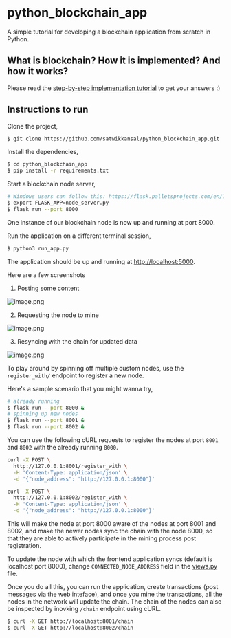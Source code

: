 # python_blockchain_app

A simple tutorial for developing a blockchain application from scratch in Python.

## What is blockchain? How it is implemented? And how it works?

Please read the [step-by-step implementation tutorial](https://www.ibm.com/developerworks/cloud/library/cl-develop-blockchain-app-in-python/index.html) to get your answers :)

## Instructions to run

Clone the project,

```sh
$ git clone https://github.com/satwikkansal/python_blockchain_app.git
```

Install the dependencies,

```sh
$ cd python_blockchain_app
$ pip install -r requirements.txt
```

Start a blockchain node server,

```sh
# Windows users can follow this: https://flask.palletsprojects.com/en/1.1.x/cli/#application-discovery
$ export FLASK_APP=node_server.py
$ flask run --port 8000
```

One instance of our blockchain node is now up and running at port 8000.


Run the application on a different terminal session,

```sh
$ python3 run_app.py
```

The application should be up and running at [http://localhost:5000](http://localhost:5000).

Here are a few screenshots

1. Posting some content

![image.png](https://github.com/satwikkansal/python_blockchain_app/raw/master/screenshots/1.png)

2. Requesting the node to mine

![image.png](https://github.com/satwikkansal/python_blockchain_app/raw/master/screenshots/2.png)

3. Resyncing with the chain for updated data

![image.png](https://github.com/satwikkansal/python_blockchain_app/raw/master/screenshots/3.png)

To play around by spinning off multiple custom nodes, use the `register_with/` endpoint to register a new node. 

Here's a sample scenario that you might wanna try,

```sh
# already running
$ flask run --port 8000 &
# spinning up new nodes
$ flask run --port 8001 &
$ flask run --port 8002 &
```

You can use the following cURL requests to register the nodes at port `8001` and `8002` with the already running `8000`.

```sh
curl -X POST \
  http://127.0.0.1:8001/register_with \
  -H 'Content-Type: application/json' \
  -d '{"node_address": "http://127.0.0.1:8000"}'
```

```sh
curl -X POST \
  http://127.0.0.1:8002/register_with \
  -H 'Content-Type: application/json' \
  -d '{"node_address": "http://127.0.0.1:8000"}'
```

This will make the node at port 8000 aware of the nodes at port 8001 and 8002, and make the newer nodes sync the chain with the node 8000, so that they are able to actively participate in the mining process post registration.

To update the node with which the frontend application syncs (default is localhost port 8000), change `CONNECTED_NODE_ADDRESS` field in the [views.py](/app/views.py) file.

Once you do all this, you can run the application, create transactions (post messages via the web inteface), and once you mine the transactions, all the nodes in the network will update the chain. The chain of the nodes can also be inspected by inovking `/chain` endpoint using cURL.

```sh
$ curl -X GET http://localhost:8001/chain
$ curl -X GET http://localhost:8002/chain
```
